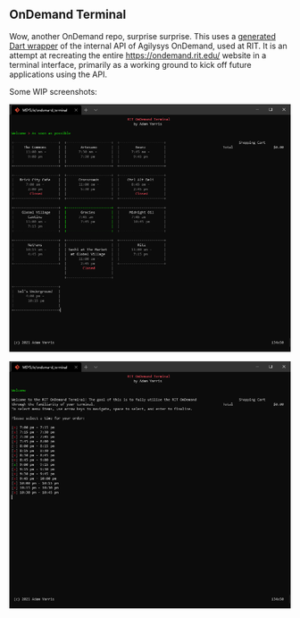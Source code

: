 ## OnDemand Terminal

Wow, another OnDemand repo, surprise surprise. This uses a [generated](https://github.com/RubbaBoy/ondemand_wrapper_gen) [Dart wrapper](https://github.com/RubbaBoy/ondemand) of the internal API of Agilysys OnDemand, used at RIT. It is an attempt at recreating the entire https://ondemand.rit.edu/ website in a terminal interface, primarily as a working ground to kick off future applications using the API.

Some WIP screenshots:

![Kitchen Selection](screenshots/kitchen_selection.png)

![Kitchen Selection](screenshots/time_selection.png)

